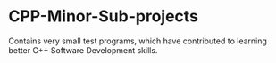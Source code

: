 # CPP-Minor-Sub-projects
Contains very small test programs, which have contributed to learning better C++ Software Development skills.
